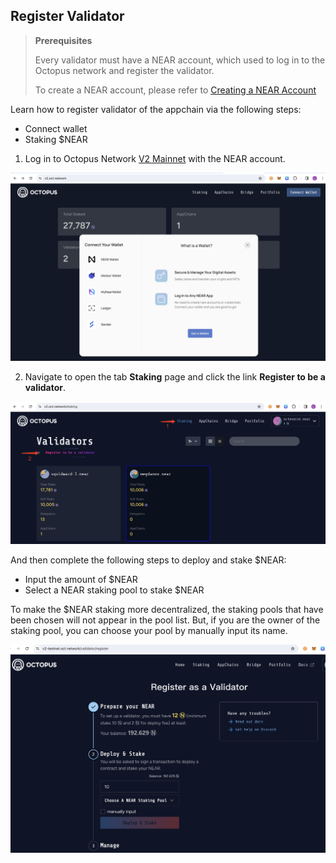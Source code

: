 ## Register Validator

> **Prerequisites**
>
> Every validator must have a NEAR account, which used to log in to the Octopus network and register the validator.
>
> To create a NEAR account, please refer to [Creating a NEAR Account](https://docs.near.org/concepts/basics/accounts/creating-accounts)

Learn how to register validator of the appchain via the following steps:

* Connect wallet
* Staking $NEAR

1. Log in to Octopus Network [V2 Mainnet](https://v2.oct.network/) with the NEAR account.

![Connect wallet](../../images/maintain/v2/v2_connect_wallet.jpg)

2. Navigate to open the tab **Staking** page and click the link **Register to be a validator**.

![Staking page](../../images/maintain/v2/v2_validator_register.jpg)

And then complete the following steps to deploy and stake $NEAR:

* Input the amount of $NEAR
* Select a NEAR staking pool to stake $NEAR

To make the $NEAR staking more decentralized, the staking pools that have been chosen will not appear in the pool list. But, if you are the owner of the staking pool, you can choose your pool by manually input its name.

![Staking $NEAR](../../images/maintain/v2/v2_validator_deploy_stake.jpg)
